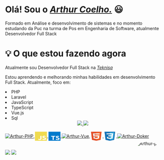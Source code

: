 
<div>
    <h1>Olá! Sou o <a href="https://www.linkedin.com/in/arthur-coelho-5351441b4/"><i>Arthur Coelho.</i></a> 😃️</h1>
 <p>Formado em Análise e desenvolvimento de sistemas e no momento estudando da Puc na turma de Pos em Engenharia de Software, atualmente Desenvolvedor Full Stack<p>
 </div>
 
 <div>
    <h1>💡 O que estou fazendo agora</h1>
 <p>Atualmente sou Desenvolvedor Full Stack na <a href="https://www.teknisa.com/"><i>Teknisa</i></a><p>

Estou aprendendo e melhorando minhas habilidades em desenvolvimento Full Stack. Atualmente, foco em:

<li>PHP
<li>Laravel
<li>JavaScript
<li>TypeScript
<li>Vue.js
<li>Sql
 </div>


  
<div align="center">
  <a href="https://github.com/ArthurCoelhob">
  <img height="180em" src="https://github-readme-stats.vercel.app/api?username=ArthurCoelhob&show_icons=true&theme=dracula&include_all_commits=true&count_private=true"/>
  <img height="180em" src="https://github-readme-stats.vercel.app/api/top-langs/?username=ArthurCoelhob&layout=compact&langs_count=7&theme=dracula"/>
</div>
<div style="display: inline_block"><br>
     <img align="center" alt="Arthur-PHP" height="30" width="40" src="https://cdn.jsdelivr.net/gh/devicons/devicon/icons/php/php-original.svg" />
  <img align="center" alt="Arthur-Js" height="30" width="40" src="https://raw.githubusercontent.com/devicons/devicon/master/icons/javascript/javascript-plain.svg">
  <img align="center" alt="Arthur-Ts" height="30" width="40" src="https://raw.githubusercontent.com/devicons/devicon/master/icons/typescript/typescript-plain.svg">
      <img align="center" alt="Arthur-Vue" height="30" width="40"src="https://cdn.jsdelivr.net/gh/devicons/devicon/icons/vuejs/vuejs-original.svg" />
  <img align="center" alt="Arthur-HTML" height="30" width="40" src="https://raw.githubusercontent.com/devicons/devicon/master/icons/html5/html5-original.svg">
  <img align="center" alt="Arthur-CSS" height="30" width="40" src="https://raw.githubusercontent.com/devicons/devicon/master/icons/css3/css3-original.svg">
  <img align="center" alt="Arthur-Doker" height="30" width="40"  src="https://cdn.jsdelivr.net/gh/devicons/devicon/icons/docker/docker-original.svg" />
  <img align="right" alt="Arthur-pic" height="150" style="border-radius:50px;" src="https://cdn.discordapp.com/attachments/918996857970110516/953099043905613865/picasion.com_ad211283e493163a74f1e8b3b0f83ead.gif">
</div>
  
  ##
 
<div> 
  <a href = "mailto:arthurcoelhoob@gmail.com"><img src="https://img.shields.io/badge/-Gmail-%23333?style=for-the-badge&logo=gmail&logoColor=white" target="_blank"></a>
  <a href="https://www.linkedin.com/in/arthur-coelho-5351441b4/" target="_blank"><img src="https://img.shields.io/badge/-LinkedIn-%230077B5?style=for-the-badge&logo=linkedin&logoColor=white" target="_blank"></a> 

</div>

